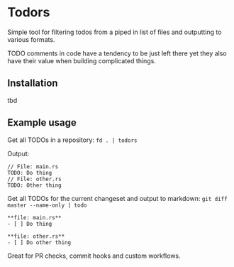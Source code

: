 # Todors

Simple tool for filtering todos from a piped in list of files and outputting to various formats.

TODO comments in code have a tendency to be just left there yet they also have their value when building complicated things.

## Installation

tbd

## Example usage

Get all TODOs in a repository:
`fd . | todors`

Output:

```
// File: main.rs
TODO: Do thing
// File: other.rs
TODO: Other thing
```

Get all TODOs for the current changeset and output to markdown:
`git diff master --name-only | todo`

```
**file: main.rs**
- [ ] Do thing

**file: other.rs**
- [ ] Do other thing
```

Great for PR checks, commit hooks and custom workflows.
